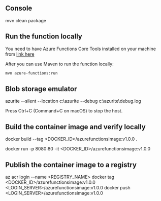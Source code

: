 ## Console
mvn clean package  
## Run the function locally
You need to have Azure Functions Core Tools installed on your machine from 
[link here](https://go.microsoft.com/fwlink/?linkid=2174087)

After you can use Maven to run the function locally:

```sh
mvn azure-functions:run
```

## Blob storage emulator
azurite --silent --location c:\azurite --debug c:\azurite\debug.log

Press Ctrl+C (Command+C on macOS) to stop the host.


## Build the container image and verify locally

docker build --tag <DOCKER_ID>/azurefunctionsimage:v1.0.0 .

docker run -p 8080:80 -it <DOCKER_ID>/azurefunctionsimage:v1.0.0

## Publish the container image to a registry
az acr login --name <REGISTRY_NAME>
docker tag <DOCKER_ID>/azurefunctionsimage:v1.0.0 <LOGIN_SERVER>/azurefunctionsimage:v1.0.0
docker push <LOGIN_SERVER>/azurefunctionsimage:v1.0.0

